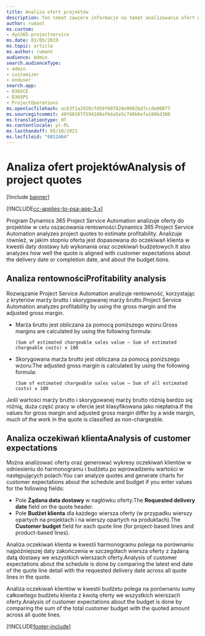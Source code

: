 ```yaml
---
title: Analiza ofert projektów
description: Ten temat zawiera informacje na temat analizowania ofert w projektach.
author: rumant
ms.custom:
- dyn365-projectservice
ms.date: 03/05/2019
ms.topic: article
ms.author: rumant
audience: Admin
search.audienceType:
- admin
- customizer
- enduser
search.app:
- D365CE
- D365PS
- ProjectOperations
ms.openlocfilehash: acb3f1a2020cfd59f60f828e9092bd7ccde00077
ms.sourcegitcommit: 40f68387f594180af64a5e5c748b6efa188bd300
ms.translationtype: HT
ms.contentlocale: pl-PL
ms.lasthandoff: 05/10/2021
ms.locfileid: "6012464"
---
```

# <a name="analysis-of-project-quotes"></a><span data-ttu-id="a8876-103">Analiza ofert projektów</span><span class="sxs-lookup"><span data-stu-id="a8876-103">Analysis of project quotes</span></span>

[!include [banner](../includes/psa-now-project-operations.md)]

[!INCLUDE[cc-applies-to-psa-app-3.x](../includes/cc-applies-to-psa-app-3x.md)]

<span data-ttu-id="a8876-104">Program Dynamics 365 Project Service Automation analizuje oferty do projektów w celu oszacowania rentowności.</span><span class="sxs-lookup"><span data-stu-id="a8876-104">Dynamics 365 Project Service Automation analyzes project quotes to estimate profitability.</span></span> <span data-ttu-id="a8876-105">Analizuje również, w jakim stopniu oferta jest dopasowana do oczekiwań klienta w kwestii daty dostawy lub wykonania oraz oczekiwań budżetowych.</span><span class="sxs-lookup"><span data-stu-id="a8876-105">It also analyzes how well the quote is aligned with customer expectations about the delivery date or completion date, and about the budget.tions.</span></span>

## <a name="profitability-analysis"></a><span data-ttu-id="a8876-106">Analiza rentowności</span><span class="sxs-lookup"><span data-stu-id="a8876-106">Profitability analysis</span></span>

<span data-ttu-id="a8876-107">Rozwiązanie Project Service Automation analizuje rentowność, korzystając z kryteriów marży brutto i skorygowanej marży brutto.</span><span class="sxs-lookup"><span data-stu-id="a8876-107">Project Service Automation analyzes profitability by using the gross margin and the adjusted gross margin.</span></span>

- <span data-ttu-id="a8876-108">Marża brutto jest obliczana za pomocą poniższego wzoru:</span><span class="sxs-lookup"><span data-stu-id="a8876-108">Gross margins are calculated by using the following formula:</span></span>

  `
    (Sum of estimated chargeable sales value – Sum of estimated chargeable costs) x 100
  `
- <span data-ttu-id="a8876-109">Skorygowana marża brutto jest obliczana za pomocą poniższego wzoru:</span><span class="sxs-lookup"><span data-stu-id="a8876-109">The adjusted gross margin is calculated by using the following formula:</span></span>

  `
    (Sum of estimated chargeable sales value – Sum of all estimated costs) x 100
  `

<span data-ttu-id="a8876-110">Jeśli wartości marży brutto i skorygowanej marży brutto różnią bardzo się różnią, duża część pracy w ofercie jest klasyfikowana jako niepłatna.</span><span class="sxs-lookup"><span data-stu-id="a8876-110">If the values for gross margin and adjusted gross margin differ by a wide margin, much of the work in the quote is classified as non-chargeable.</span></span>

## <a name="analysis-of-customer-expectations"></a><span data-ttu-id="a8876-111">Analiza oczekiwań klienta</span><span class="sxs-lookup"><span data-stu-id="a8876-111">Analysis of customer expectations</span></span>

<span data-ttu-id="a8876-112">Można analizować oferty oraz generować wykresy oczekiwań klientów w odniesieniu do harmonogramu i budżetu po wprowadzeniu wartości w następujących polach:</span><span class="sxs-lookup"><span data-stu-id="a8876-112">You can analyze quotes and generate charts for customer expectations about the schedule and budget if you enter values for the following fields:</span></span>

- <span data-ttu-id="a8876-113">Pole **Żądana data dostawy** w nagłówku oferty.</span><span class="sxs-lookup"><span data-stu-id="a8876-113">The **Requested delivery date** field on the quote header.</span></span>
- <span data-ttu-id="a8876-114">Pole **Budżet klienta** dla każdego wiersza oferty (w przypadku wierszy opartych na projektach i na wierszy opartych na produktach).</span><span class="sxs-lookup"><span data-stu-id="a8876-114">The **Customer budget** field for each quote line (for project-based lines and product-based lines).</span></span>

<span data-ttu-id="a8876-115">Analiza oczekiwań klienta w kwestii harmonogramu polega na porównaniu najpóźniejszej daty zakończenia w szczegółach wiersza oferty z żądaną datą dostawy we wszystkich wierszach oferty.</span><span class="sxs-lookup"><span data-stu-id="a8876-115">Analysis of customer expectations about the schedule is done by comparing the latest end date of the quote line detail with the requested delivery date across all quote lines in the quote.</span></span>

<span data-ttu-id="a8876-116">Analiza oczekiwań klientów w kwestii budżetu polega na porównaniu sumy całkowitego budżetu klienta z kwotą oferty we wszystkich wierszach oferty.</span><span class="sxs-lookup"><span data-stu-id="a8876-116">Analysis of customer expectations about the budget is done by comparing the sum of the total customer budget with the quoted amount across all quote lines.</span></span>


[!INCLUDE[footer-include](../includes/footer-banner.md)]